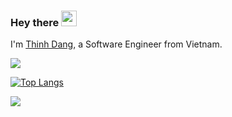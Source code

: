 ### Hey there <img src="https://media.giphy.com/media/hvRJCLFzcasrR4ia7z/giphy.gif" width="25px">

I'm [Thinh Dang](https://github.com/thinhdanggroup), a Software Engineer from Vietnam.

![](https://visitor-badge.glitch.me/badge?page_id=tranngoclam.tranngoclam)


[![Top Langs](https://github-readme-stats.vercel.app/api/top-langs/?username=thinhdanggroup&langs_count=6&hide=JavaScript,CSS,HTML,SCSS)](https://github.com/anuraghazra/github-readme-stats)


<img src="https://github-readme-stats.vercel.app/api?username=thinhdanggroup&show_icons=true&theme=radical" />